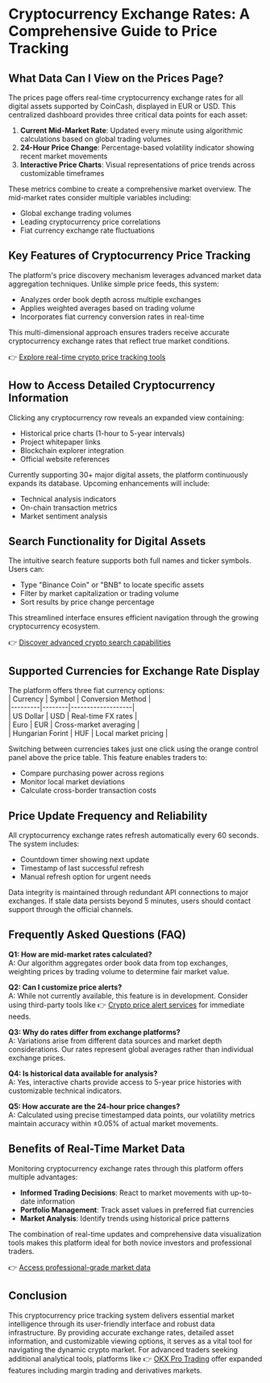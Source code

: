 # Cryptocurrency Exchange Rates: A Comprehensive Guide to Price Tracking

## What Data Can I View on the Prices Page?

The prices page offers real-time cryptocurrency exchange rates for all digital assets supported by CoinCash, displayed in EUR or USD. This centralized dashboard provides three critical data points for each asset:  
1. **Current Mid-Market Rate**: Updated every minute using algorithmic calculations based on global trading volumes  
2. **24-Hour Price Change**: Percentage-based volatility indicator showing recent market movements  
3. **Interactive Price Charts**: Visual representations of price trends across customizable timeframes  

These metrics combine to create a comprehensive market overview. The mid-market rates consider multiple variables including:  
- Global exchange trading volumes  
- Leading cryptocurrency price correlations  
- Fiat currency exchange rate fluctuations  

## Key Features of Cryptocurrency Price Tracking

The platform's price discovery mechanism leverages advanced market data aggregation techniques. Unlike simple price feeds, this system:  
- Analyzes order book depth across multiple exchanges  
- Applies weighted averages based on trading volume  
- Incorporates fiat currency conversion rates in real-time  

This multi-dimensional approach ensures traders receive accurate cryptocurrency exchange rates that reflect true market conditions.

👉 [Explore real-time crypto price tracking tools](https://bit.ly/okx-bonus)

## How to Access Detailed Cryptocurrency Information

Clicking any cryptocurrency row reveals an expanded view containing:  
- Historical price charts (1-hour to 5-year intervals)  
- Project whitepaper links  
- Blockchain explorer integration  
- Official website references  

Currently supporting 30+ major digital assets, the platform continuously expands its database. Upcoming enhancements will include:  
- Technical analysis indicators  
- On-chain transaction metrics  
- Market sentiment analysis  

## Search Functionality for Digital Assets

The intuitive search feature supports both full names and ticker symbols. Users can:  
- Type "Binance Coin" or "BNB" to locate specific assets  
- Filter by market capitalization or trading volume  
- Sort results by price change percentage  

This streamlined interface ensures efficient navigation through the growing cryptocurrency ecosystem.

👉 [Discover advanced crypto search capabilities](https://bit.ly/okx-bonus)

## Supported Currencies for Exchange Rate Display

The platform offers three fiat currency options:  
| Currency | Symbol | Conversion Method |  
|---------|--------|-------------------|  
| US Dollar | USD | Real-time FX rates |  
| Euro | EUR | Cross-market averaging |  
| Hungarian Forint | HUF | Local market pricing |  

Switching between currencies takes just one click using the orange control panel above the price table. This feature enables traders to:  
- Compare purchasing power across regions  
- Monitor local market deviations  
- Calculate cross-border transaction costs  

## Price Update Frequency and Reliability

All cryptocurrency exchange rates refresh automatically every 60 seconds. The system includes:  
- Countdown timer showing next update  
- Timestamp of last successful refresh  
- Manual refresh option for urgent needs  

Data integrity is maintained through redundant API connections to major exchanges. If stale data persists beyond 5 minutes, users should contact support through the official channels.

## Frequently Asked Questions (FAQ)

**Q1: How are mid-market rates calculated?**  
A: Our algorithm aggregates order book data from top exchanges, weighting prices by trading volume to determine fair market value.

**Q2: Can I customize price alerts?**  
A: While not currently available, this feature is in development. Consider using third-party tools like 👉 [Crypto price alert services](https://bit.ly/okx-bonus) for immediate needs.

**Q3: Why do rates differ from exchange platforms?**  
A: Variations arise from different data sources and market depth considerations. Our rates represent global averages rather than individual exchange prices.

**Q4: Is historical data available for analysis?**  
A: Yes, interactive charts provide access to 5-year price histories with customizable technical indicators.

**Q5: How accurate are the 24-hour price changes?**  
A: Calculated using precise timestamped data points, our volatility metrics maintain accuracy within ±0.05% of actual market movements.

## Benefits of Real-Time Market Data

Monitoring cryptocurrency exchange rates through this platform offers multiple advantages:  
- **Informed Trading Decisions**: React to market movements with up-to-date information  
- **Portfolio Management**: Track asset values in preferred fiat currencies  
- **Market Analysis**: Identify trends using historical price patterns  

The combination of real-time updates and comprehensive data visualization tools makes this platform ideal for both novice investors and professional traders.

👉 [Access professional-grade market data](https://bit.ly/okx-bonus)

## Conclusion

This cryptocurrency price tracking system delivers essential market intelligence through its user-friendly interface and robust data infrastructure. By providing accurate exchange rates, detailed asset information, and customizable viewing options, it serves as a vital tool for navigating the dynamic crypto market. For advanced traders seeking additional analytical tools, platforms like 👉 [OKX Pro Trading](https://bit.ly/okx-bonus) offer expanded features including margin trading and derivatives markets.